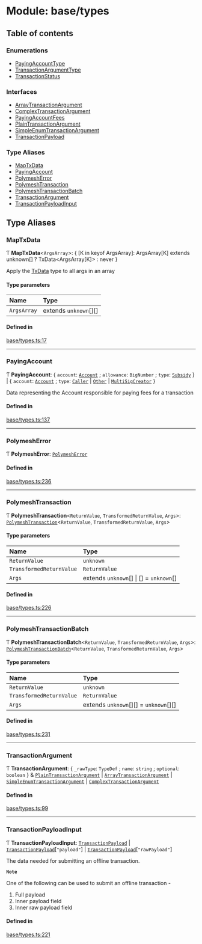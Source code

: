 # Module: base/types

## Table of contents

### Enumerations

- [PayingAccountType](../wiki/base.types.PayingAccountType)
- [TransactionArgumentType](../wiki/base.types.TransactionArgumentType)
- [TransactionStatus](../wiki/base.types.TransactionStatus)

### Interfaces

- [ArrayTransactionArgument](../wiki/base.types.ArrayTransactionArgument)
- [ComplexTransactionArgument](../wiki/base.types.ComplexTransactionArgument)
- [PayingAccountFees](../wiki/base.types.PayingAccountFees)
- [PlainTransactionArgument](../wiki/base.types.PlainTransactionArgument)
- [SimpleEnumTransactionArgument](../wiki/base.types.SimpleEnumTransactionArgument)
- [TransactionPayload](../wiki/base.types.TransactionPayload)

### Type Aliases

- [MapTxData](../wiki/base.types#maptxdata)
- [PayingAccount](../wiki/base.types#payingaccount)
- [PolymeshError](../wiki/base.types#polymesherror)
- [PolymeshTransaction](../wiki/base.types#polymeshtransaction)
- [PolymeshTransactionBatch](../wiki/base.types#polymeshtransactionbatch)
- [TransactionArgument](../wiki/base.types#transactionargument)
- [TransactionPayloadInput](../wiki/base.types#transactionpayloadinput)

## Type Aliases

### MapTxData

Ƭ **MapTxData**\<`ArgsArray`\>: \{ [K in keyof ArgsArray]: ArgsArray[K] extends unknown[] ? TxData\<ArgsArray[K]\> : never }

Apply the [TxData](../wiki/api.procedures.types.TxData) type to all args in an array

#### Type parameters

| Name | Type |
| :------ | :------ |
| `ArgsArray` | extends `unknown`[][] |

#### Defined in

[base/types.ts:17](https://github.com/PolymeshAssociation/polymesh-sdk/blob/8a9e72221/src/base/types.ts#L17)

___

### PayingAccount

Ƭ **PayingAccount**: \{ `account`: [`Account`](../wiki/api.entities.Account.Account) ; `allowance`: `BigNumber` ; `type`: [`Subsidy`](../wiki/base.types.PayingAccountType#subsidy)  } \| \{ `account`: [`Account`](../wiki/api.entities.Account.Account) ; `type`: [`Caller`](../wiki/base.types.PayingAccountType#caller) \| [`Other`](../wiki/base.types.PayingAccountType#other) \| [`MultiSigCreator`](../wiki/base.types.PayingAccountType#multisigcreator)  }

Data representing the Account responsible for paying fees for a transaction

#### Defined in

[base/types.ts:137](https://github.com/PolymeshAssociation/polymesh-sdk/blob/8a9e72221/src/base/types.ts#L137)

___

### PolymeshError

Ƭ **PolymeshError**: [`PolymeshError`](../wiki/base.PolymeshError.PolymeshError)

#### Defined in

[base/types.ts:236](https://github.com/PolymeshAssociation/polymesh-sdk/blob/8a9e72221/src/base/types.ts#L236)

___

### PolymeshTransaction

Ƭ **PolymeshTransaction**\<`ReturnValue`, `TransformedReturnValue`, `Args`\>: [`PolymeshTransaction`](../wiki/base.PolymeshTransaction.PolymeshTransaction)\<`ReturnValue`, `TransformedReturnValue`, `Args`\>

#### Type parameters

| Name | Type |
| :------ | :------ |
| `ReturnValue` | `unknown` |
| `TransformedReturnValue` | `ReturnValue` |
| `Args` | extends `unknown`[] \| [] = `unknown`[] |

#### Defined in

[base/types.ts:226](https://github.com/PolymeshAssociation/polymesh-sdk/blob/8a9e72221/src/base/types.ts#L226)

___

### PolymeshTransactionBatch

Ƭ **PolymeshTransactionBatch**\<`ReturnValue`, `TransformedReturnValue`, `Args`\>: [`PolymeshTransactionBatch`](../wiki/base.PolymeshTransactionBatch.PolymeshTransactionBatch)\<`ReturnValue`, `TransformedReturnValue`, `Args`\>

#### Type parameters

| Name | Type |
| :------ | :------ |
| `ReturnValue` | `unknown` |
| `TransformedReturnValue` | `ReturnValue` |
| `Args` | extends `unknown`[][] = `unknown`[][] |

#### Defined in

[base/types.ts:231](https://github.com/PolymeshAssociation/polymesh-sdk/blob/8a9e72221/src/base/types.ts#L231)

___

### TransactionArgument

Ƭ **TransactionArgument**: \{ `_rawType`: `TypeDef` ; `name`: `string` ; `optional`: `boolean`  } & [`PlainTransactionArgument`](../wiki/base.types.PlainTransactionArgument) \| [`ArrayTransactionArgument`](../wiki/base.types.ArrayTransactionArgument) \| [`SimpleEnumTransactionArgument`](../wiki/base.types.SimpleEnumTransactionArgument) \| [`ComplexTransactionArgument`](../wiki/base.types.ComplexTransactionArgument)

#### Defined in

[base/types.ts:99](https://github.com/PolymeshAssociation/polymesh-sdk/blob/8a9e72221/src/base/types.ts#L99)

___

### TransactionPayloadInput

Ƭ **TransactionPayloadInput**: [`TransactionPayload`](../wiki/base.types.TransactionPayload) \| [`TransactionPayload`](../wiki/base.types.TransactionPayload)[``"payload"``] \| [`TransactionPayload`](../wiki/base.types.TransactionPayload)[``"rawPayload"``]

The data needed for submitting an offline transaction.

**`Note`**

One of the following can be used to submit an offline transaction -
  1. Full payload
  2. Inner payload field
  3. Inner raw payload field

#### Defined in

[base/types.ts:221](https://github.com/PolymeshAssociation/polymesh-sdk/blob/8a9e72221/src/base/types.ts#L221)
